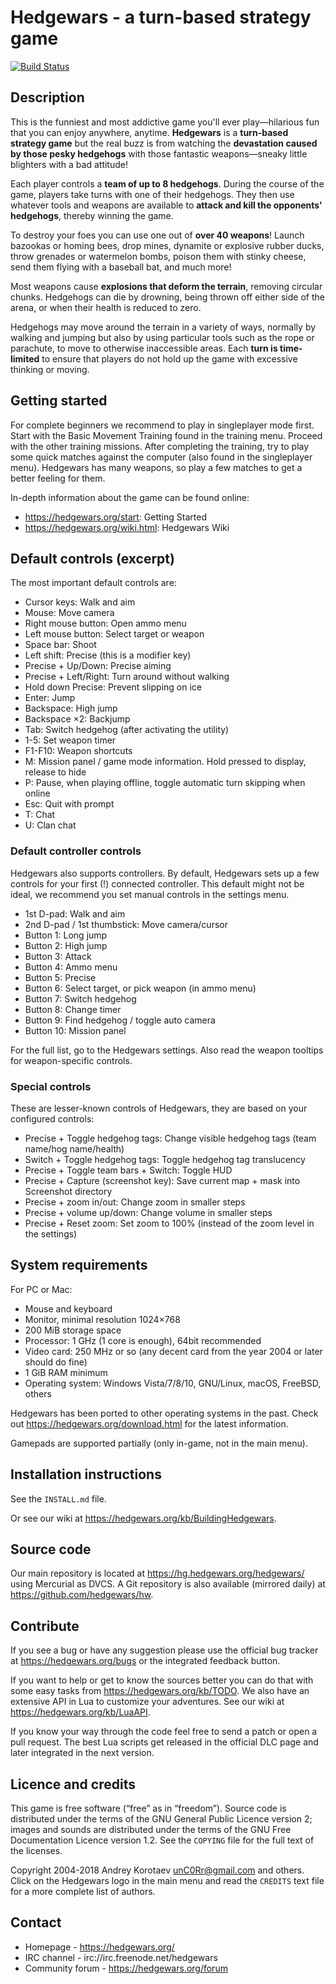 Hedgewars - a turn-based strategy game
======================================
[![Build Status](https://travis-ci.org/hedgewars/hw.svg)](https://travis-ci.org/hedgewars/hw)

Description
-----------
This is the funniest and most addictive game you'll ever play—hilarious fun
that you can enjoy anywhere, anytime. **Hedgewars** is a **turn-based strategy
game** but the real buzz is from watching the **devastation caused by those
pesky hedgehogs** with those fantastic weapons—sneaky little blighters with
a bad attitude!

Each player controls a **team of up to 8 hedgehogs**. During the course of
the game, players take turns with one of their hedgehogs. They then use
whatever tools and weapons are available to **attack and kill the opponents'
hedgehogs**, thereby winning the game.

To destroy your foes you can use one out of **over 40 weapons**!
Launch bazookas or homing bees, drop mines, dynamite or explosive rubber ducks,
throw grenades or watermelon bombs, poison them with stinky cheese, send them
flying with a baseball bat, and much more!

Most weapons cause **explosions that deform the terrain**, removing
circular chunks. Hedgehogs can die by drowning, being thrown off
either side of the arena, or when their health is reduced to zero.

Hedgehogs may move around the terrain in a variety of ways, normally by
walking and jumping but also by using particular tools such as the rope
or parachute, to move to otherwise inaccessible areas. Each **turn is
time-limited** to ensure that players do not hold up the game with
excessive thinking or moving.

Getting started
---------------
For complete beginners we recommend to play in singleplayer mode first.
Start with the Basic Movement Training found in the training menu.
Proceed with the other training missions.
After completing the training, try to play some quick matches against the
computer (also found in the singleplayer menu).
Hedgewars has many weapons, so play a few matches to get a better feeling
for them.

In-depth information about the game can be found online:

* <https://hedgewars.org/start>: Getting Started
* <https://hedgewars.org/wiki.html>: Hedgewars Wiki

Default controls (excerpt)
--------------------------
The most important default controls are:

* Cursor keys: Walk and aim
* Mouse: Move camera
* Right mouse button: Open ammo menu
* Left mouse button: Select target or weapon
* Space bar: Shoot
* Left shift: Precise (this is a modifier key)
* Precise + Up/Down: Precise aiming
* Precise + Left/Right: Turn around without walking
* Hold down Precise: Prevent slipping on ice
* Enter: Jump
* Backspace: High jump
* Backspace ×2: Backjump
* Tab: Switch hedgehog (after activating the utility)
* 1-5: Set weapon timer
* F1-F10: Weapon shortcuts
* M: Mission panel / game mode information. Hold pressed to display, release to hide
* P: Pause, when playing offline, toggle automatic turn skipping when online
* Esc: Quit with prompt
* T: Chat
* U: Clan chat

### Default controller controls
Hedgewars also supports controllers. By default, Hedgewars sets up a few
controls for your first (!) connected controller.
This default might not be ideal, we recommend you set manual controls
in the settings menu.

* 1st D-pad: Walk and aim
* 2nd D-pad / 1st thumbstick: Move camera/cursor
* Button  1: Long jump
* Button  2: High jump
* Button  3: Attack
* Button  4: Ammo menu
* Button  5: Precise
* Button  6: Select target, or pick weapon (in ammo menu)
* Button  7: Switch hedgehog
* Button  8: Change timer
* Button  9: Find hedgehog / toggle auto camera
* Button 10: Mission panel

For the full list, go to the Hedgewars settings. Also read the weapon tooltips
for weapon-specific controls.

### Special controls

These are lesser-known controls of Hedgewars, they are based on your
configured controls:

* Precise + Toggle hedgehog tags: Change visible hedgehog tags (team name/hog name/health)
* Switch  + Toggle hedgehog tags: Toggle hedgehog tag translucency
* Precise + Toggle team bars + Switch: Toggle HUD
* Precise + Capture (screenshot key): Save current map + mask into Screenshot directory
* Precise + zoom in/out: Change zoom in smaller steps
* Precise + volume up/down: Change volume in smaller steps
* Precise + Reset zoom: Set zoom to 100% (instead of the zoom level in the settings)

System requirements
-------------------
For PC or Mac:

* Mouse and keyboard
* Monitor, minimal resolution 1024×768
* 200 MiB storage space
* Processor: 1 GHz (1 core is enough), 64bit recommended
* Video card: 250 MHz or so
              (any decent card from the year 2004 or later should do fine)
* 1 GiB RAM minimum
* Operating system: Windows Vista/7/8/10, GNU/Linux, macOS, FreeBSD, others

Hedgewars has been ported to other operating systems in the past.
Check out <https://hedgewars.org/download.html> for the latest information.

Gamepads are supported partially (only in-game, not in the main menu).

Installation instructions
-------------------------
See the `INSTALL.md` file.

Or see our wiki at <https://hedgewars.org/kb/BuildingHedgewars>.

Source code
-----------
Our main repository is located at <https://hg.hedgewars.org/hedgewars/> using
Mercurial as DVCS. A Git repository is also available (mirrored daily)
at <https://github.com/hedgewars/hw>.

Contribute
----------
If you see a bug or have any suggestion please use the official bug tracker at
<https://hedgewars.org/bugs> or the integrated feedback button.

If you want to help or get to know the sources better you can do that with some
easy tasks from <https://hedgewars.org/kb/TODO>. We also have an extensive API
in Lua to customize your adventures. See our wiki at
<https://hedgewars.org/kb/LuaAPI>.

If you know your way through the code feel free to send a patch or open a pull
request. The best Lua scripts get released in the official DLC page and later
integrated in the next version.

Licence and credits
-------------------
This game is free software (“free” as in “freedom”). Source code is
distributed under the terms of the GNU General Public Licence version 2;
images and sounds are distributed under the terms of the GNU Free Documentation
Licence version 1.2. See the `COPYING` file for the full text of the licenses.

Copyright 2004-2018 Andrey Korotaev <unC0Rr@gmail.com> and others.
Click on the Hedgewars logo in the main menu and read the `CREDITS` text file
for a more complete list of authors.

Contact
-------
* Homepage        - https://hedgewars.org/
* IRC channel     - irc://irc.freenode.net/hedgewars
* Community forum - https://hedgewars.org/forum

